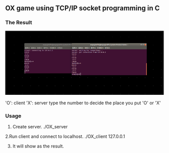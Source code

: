 ## OX game using TCP/IP socket programming in C


### The Result
![image](https://github.com/bca12345/OX_game/blob/main/2021-03-07%2015-32-13%20%E7%9A%84%E8%9E%A2%E5%B9%95%E6%93%B7%E5%9C%96.png)

'O': client
'X': server
type the number to decide the place you put 'O' or 'X'

### Usage

1. Create server.
    ./OX_server

2.Run client and connect to localhost.
    ./OX_client 127.0.0.1
    
3. It will show as the result.
